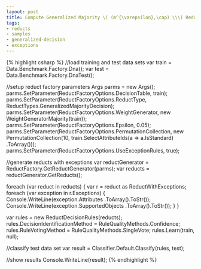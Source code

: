 ```yaml
---
layout: post
title: Compute Generalized Majority \( (m^{\varepsilon},\cap) \\\) Reducts with Exceptions
tags: 
- reducts
- samples
- generalized-decision
- exceptions
---
```


{% highlight csharp %}
//load training and test data sets
var train = Data.Benchmark.Factory.Dna();
var test = Data.Benchmark.Factory.DnaTest();

//setup reduct factory parameters
Args parms = new Args();
parms.SetParameter(ReductFactoryOptions.DecisionTable, train);
parms.SetParameter(ReductFactoryOptions.ReductType,
	ReductTypes.GeneralizedMajorityDecision);
parms.SetParameter(ReductFactoryOptions.WeightGenerator,
	new WeightGeneratorMajority(train));
parms.SetParameter(ReductFactoryOptions.Epsilon, 0.05);
parms.SetParameter(ReductFactoryOptions.PermutationCollection,
	new PermutationCollection(10,
		train.SelectAttributeIds(a => a.IsStandard)
			.ToArray()));
parms.SetParameter(ReductFactoryOptions.UseExceptionRules, true);

//generate reducts with exceptions
var reductGenerator = ReductFactory.GetReductGenerator(parms);
var reducts = reductGenerator.GetReducts();

foreach (var reduct in reducts) {
	var r = reduct as ReductWithExceptions;
	foreach (var exception in r.Exceptions) {
		Console.WriteLine(exception.Attributes
			.ToArray().ToStr());
		Console.WriteLine(exception.SupportedObjects
			.ToArray().ToStr());
	}
}

var rules = new ReductDecisionRules(reducts);
rules.DecisionIdentificationMethod
	= RuleQualityMethods.Confidence;
rules.RuleVotingMethod = RuleQualityMethods.SingleVote;
rules.Learn(train, null);

//classify test data set
var result = Classifier.Default.Classify(rules, test);

//show results
Console.WriteLine(result);
{% endhighlight %}
